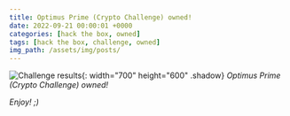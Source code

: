 ```yaml
---
title: Optimus Prime (Crypto Challenge) owned!
date: 2022-09-21 00:00:01 +0000
categories: [hack the box, owned]
tags: [hack the box, challenge, owned]
img_path: /assets/img/posts/
---
```


![Challenge results](owned-optimus-prime.png){: width="700" height="600" .shadow}
_Optimus Prime (Crypto Challenge) owned!_

_Enjoy! ;)_
